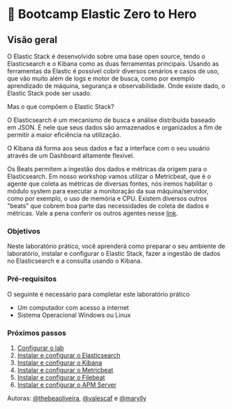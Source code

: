 <a name="HOLTitle"></a>

# 🚀 Bootcamp Elastic Zero to Hero

<a name="Overview"></a>

## Visão geral ##
O Elastic Stack é desenvolvido sobre uma base open source, tendo o Elasticsearch e o Kibana como as duas ferramentas principais.
Usando as ferramentas da Elastic é possível cobrir diversos cenários e casos de uso, que vão muito além de logs e motor de busca, como por exemplo aprendizado de máquina, segurança e observabilidade. Onde existe dado, o Elastic Stack pode ser usado.

Mas o que compõem o Elastic Stack?

O Elasticsearch é um mecanismo de busca e análise distribuída baseado em JSON. É nele que seus dados são armazenados e organizados a fim de permitir a maior eficiência na utilização.

O Kibana dá forma aos seus dados e faz a interface com o seu usuário através de um Dashboard altamente flexível.

Os Beats permitem a ingestão dos dados e métricas da origem para o Elasticsearch. Em nosso workshop vamos utilizar o Metricbeat, que é o agente que coleta as métricas de diversas fontes, nós iremos habilitar o módulo system para executar a monitoração da sua máquina/servidor, como por exemplo, o uso de memória e CPU. Existem diversos outros "beats" que cobrem boa parte das necessidades de coleta de dados e métricas. Vale a pena conferir os outros agentes nesse <a href="https://www.elastic.co/pt/products/beats">link</a>.

<a name="Objectives"></a>

### Objetivos ###

Neste laboratório prático, você aprenderá como preparar o seu ambiente de laboratório, instalar e configurar o Elastic Stack, fazer a ingestão de dados no Elasticsearch e a consulta usando o Kibana.

<a name="Prerequisites"></a>

### Pré-requisitos ###

O seguinte é necessário para completar este laboratório prático

- Um computador com acesso a internet
- Sistema Operacional Windows ou Linux

<a name="Exercises"></a>

### Próximos passos ###

1. [Configurar o lab](https://github.com/sysadminas/elastic-zero-to-hero/blob/master/lab/create-lab.md)
2. [Instalar e configurar o Elasticsearch](https://github.com/sysadminas/elastic-zero-to-hero/blob/master/lab/elasticsearch.md)
3. [Instalar e configurar o Kibana](https://github.com/sysadminas/elastic-zero-to-hero/blob/master/lab/kibana.md)
4. [Instalar e configurar o Metricbeat](https://github.com/sysadminas/elastic-zero-to-hero/blob/master/lab/metricbeat.md)
5. [Instalar e configurar o Filebeat](https://github.com/sysadminas/elastic-zero-to-hero/blob/master/lab/filebeat.md)
6. [Instalar e configurar o APM Server](https://github.com/sysadminas/elastic-zero-to-hero/blob/master/lab/apm.md)

Autoras: [@thebeaoliveira](https://github.com/thebeaoliveira), [@valescaf](https://github.com/valescaf) e [@marylly](https://github.com/marylly)
